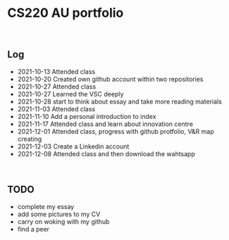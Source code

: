 # CS220 AU portfolio


<br>

## Log
- 2021-10-13 Attended class
- 2021-10-20 Created own github account within two repositories
- 2021-10-27 Attended class 
- 2021-10-27 Learned the VSC deeply
- 2021-10-28 start to think about essay and take more reading materials
- 2021-11-03 Attended class 
- 2021-11-10 Add a personal introduction to index
- 2021-11-17 Attended class and learn about innovation centre
- 2021-12-01 Attended class, progress with github protfolio, V&R map creating
- 2021-12-03 Create a Linkedin account
- 2021-12-08 Attended class and then download the wahtsapp

<br>

## TODO
- complete my essay
- add some pictures to my CV
- carry on woking with my github
- find a peer 

<br>
